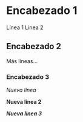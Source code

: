 # Encabezado 1

Línea 1
Linea 2

## Encabezado 2

Más líneas...

### Encabezado 3

*Nueva linea*

**Nueva linea 2**

***Nueva linea 3***
